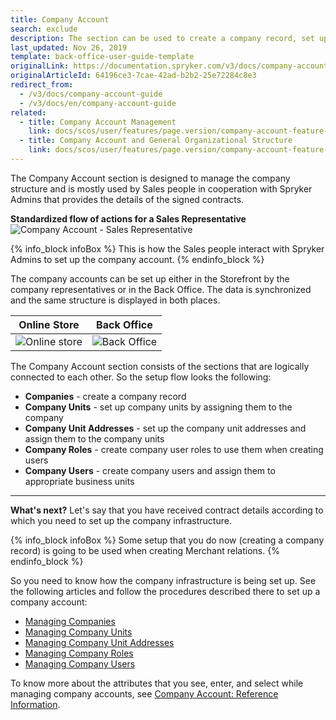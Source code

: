 ```yaml
---
title: Company Account
search: exclude
description: The section can be used to create a company record, set up company units and company unit addresses, create company user roles, etc in the Back Office.
last_updated: Nov 26, 2019
template: back-office-user-guide-template
originalLink: https://documentation.spryker.com/v3/docs/company-account-guide
originalArticleId: 64196ce3-7cae-42ad-b2b2-25e72284c8e3
redirect_from:
  - /v3/docs/company-account-guide
  - /v3/docs/en/company-account-guide
related:
  - title: Company Account Management
    link: docs/scos/user/features/page.version/company-account-feature-overview/company-account-feature-overview.html
  - title: Company Account and General Organizational Structure
    link: docs/scos/user/features/page.version/company-account-feature-overview/company-accounts-overview.html
---
```


The Company Account section is designed to manage the company structure and is mostly used by Sales people in cooperation with Spryker Admins that provides the details of the signed contracts.

**Standardized flow of actions for a Sales Representative**
![Company Account - Sales Representative](https://spryker.s3.eu-central-1.amazonaws.com/docs/User+Guides/Back+Office+User+Guides/Company+Account/company-account-section.png) 

{% info_block infoBox %}
This is how the Sales people interact with Spryker Admins to set up the company account.
{% endinfo_block %}

The company accounts can be set up either in the Storefront by the company representatives or in the Back Office. The data is synchronized and the same structure is displayed in both places.

| Online Store | Back Office |
| --- | --- |
| ![Online store](https://spryker.s3.eu-central-1.amazonaws.com/docs/User+Guides/Back+Office+User+Guides/Company+Account/online-store-company-account.png)  | ![Back Office](https://spryker.s3.eu-central-1.amazonaws.com/docs/User+Guides/Back+Office+User+Guides/Company+Account/back-office-company-account.png)  |

The Company Account section consists of the sections that are logically connected to each other. So the setup flow looks the following:
* **Companies** - create a company record
* **Company Units** - set up company units by assigning them to the company
* **Company Unit Addresses** - set up the company unit addresses and assign them to the company units
* **Company Roles** - create company user roles to use them when creating users
* **Company Users** - create company users and assign them to appropriate business units

***
**What's next?**
Let's say that you have received contract details according to which you need to set up the company infrastructure. 

{% info_block infoBox %}
Some setup that you do now (creating a company record) is going to be used when creating Merchant relations.
{% endinfo_block %}

So you need to know how the company infrastructure is being set up.
See the following articles and follow the procedures described there to set up a company account:
* [Managing Companies](/docs/scos/user/back-office-user-guides/{{page.version}}/customer/company-account/managing-companies.html)
* [Managing Company Units](/docs/scos/user/back-office-user-guides/{{page.version}}/customer/company-account/managing-company-units.html)
* [Managing Company Unit Addresses](/docs/scos/user/back-office-user-guides/{{page.version}}/customer/company-account/managing-company-unit-addresses.html)
* [Managing Company Roles](/docs/scos/user/back-office-user-guides/{{page.version}}/customer/company-account/managing-company-roles.html)
* [Managing Company Users](/docs/scos/user/back-office-user-guides/{{page.version}}/customer/company-account/managing-company-users.html)

To know more about the attributes that you see, enter, and select while managing company accounts, see [Company Account: Reference Information](/docs/scos/user/back-office-user-guides/{{page.version}}/customer/company-account/references/company-account-reference-information.html).
